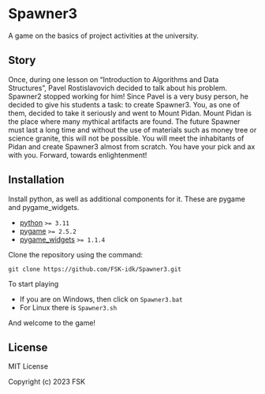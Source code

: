# Spawner3

A game on the basics of project activities at the university.

## Story

Once, during one lesson on “Introduction to Algorithms and Data Structures”, Pavel Rostislavovich decided to talk about his problem. Spawner2 stopped working for him! Since Pavel is a very busy person, he decided to give his students a task: to create Spawner3. You, as one of them, decided to take it seriously and went to Mount Pidan. Mount Pidan is the place where many mythical artifacts are found. The future Spawner must last a long time and without the use of materials such as money tree or science granite, this will not be possible. You will meet the inhabitants of Pidan and create Spawner3 almost from scratch. You have your pick and ax with you. Forward, towards enlightenment!

## Installation

Install python, as well as additional components for it. These are pygame and pygame_widgets.

* [python](https://www.python.org/downloads) `>= 3.11`
* [pygame](https://pypi.org/project/pygame/) `>= 2.5.2`
* [pygame_widgets](https://pypi.org/project/pygame-widgets/) `>= 1.1.4`

Clone the repository using the command:

    git clone https://github.com/FSK-idk/Spawner3.git

To start playing

- If you are on Windows, then click on `Spawner3.bat`
- For Linux there is `Spawner3.sh`

And welcome to the game!

## License

MIT License

Copyright (c) 2023 FSK
